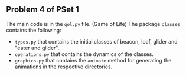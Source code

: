 ## Problem 4 of PSet 1
The main code is in the `gol.py` file. (Game of Life)
The package `classes` contains the following:
- `types.py` that contains the initial classes of beacon, loaf, glider and "eater and glider".
- `operations.py` that contains the dynamics of the classes.
- `graphics.py` that contains the `animate` method for generating the animations in the respective directories.

